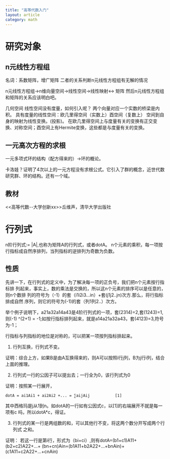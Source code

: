 ```yaml
---
title: "高等代数入门"
layout: article
category: math
---
```


# 研究对象

## n元线性方程组

名词：系数矩阵，增广矩阵 二者的关系判断n元线性方程组有无解的情况

n元线性方程组->n维向量空间->线性空间->线性映射<-> 矩阵 然后n元线性方程组和矩阵的关系应该明白吧。

几何空间    线性空间没有度量，如何引入呢？ 两个向量对应一个实数的桥梁是内积。 
具有度量的线性空间：欧几里得空间（实数上）酉空间（复数上）
空间到自身的映射为线性变换。(投影)。
在欧几里得空间上与度量有关的变换有正交变换、对称空间；酉空间上有Hermite变换，这些都是与度量有关的变换。

## 一元高次方程的求根

一元多项式环的结构（配方得来的）->环的概论。

卡洛娃？证明了4次以上的一元方程没有求根公式。它引入了群的概念，近世代数研究群、环的结构。还有一个域。

## 教材

<<高等代数--大学创新xx>>丘维声，清华大学出版社
 
#  行列式

n阶行列式:= |A|,也称为矩阵A的行列式，或者dotA。
n个元素的乘积，每一项按行指标成自然序排列，当列指标的逆排列为奇数为负数。

## 性质

先讲一下，在行列式的定义中，为了解决每一项的正负号，我们把n个元素按行指标排
列起来，事实上，数的乘法是交换的，所以这n个元素的排序可以是任意的，则n个数排
列的符号为（-1）的套（i1i2i3...in）+套(j1j2..jn)次方.那么，将行指标排成自然
序列，则它的符号为(-1)的套（列1列2..）次方。

举个例子说明下，a21a32a14a43是4阶行列式的一项，套(2314)=2,套(1243)=1, 则(-1)
^(2+1) = -1;如按行指标排列起来，就是a14a21a32a43，套(4123)=3,符号为-1；

行指标与列指标的地位是对称的，可以把某一项按列指标排起来。

1. 行列互换，行列式不变。

证明：综合上方，如果B是由A互换得来的，则A可以按照i行j列，B为j行i列，结合上面的推理。

2. 行列式一行的公因子可以提出去；一行全为0，该行列式为0

证明：按照某一行展开，

	dotA = ai1Ai1 + ai2Ai2 +... = ∑aijAij			[1]
	
其中西格玛是j从1到n。如dotA的一行如有公因式c，以[1]的右端展开不就是每一项有c
吗，所以dotA*c，得证。

3. 行列式的某一行是两组数的和，可以其他行不变，将这两个数分开写成两个行列式
之和。

证明： 若这一行是第i行，形式为（bi+ci）,则有dotA=(b1+c1)A11+(b2+c2)A22+...+
(bn+cn)Ain=(b1A11+b2A22+...+bnAin)+(c1A11+c2A22+...+cnAin)

